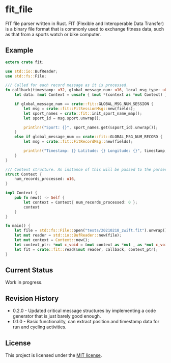 # fit_file
FIT file parser written in Rust. FIT (Flexible and Interoperable Data Transfer) is a binary file format that is commonly used to exchange fitness data, such as that from a sports watch or bike computer.

## Example
```rust
extern crate fit;

use std::io::BufReader;
use std::fs::File;

/// Called for each record message as it is processed.
fn callback(timestamp: u32, global_message_num: u16, local_msg_type: u8, _message_index: u16, fields: Vec<crate::fit_file::FitFieldValue>, context: *mut c_void) {
    let data: &mut Context = unsafe { &mut *(context as *mut Context) };

    if global_message_num == crate::fit::GLOBAL_MSG_NUM_SESSION {
        let msg = crate::fit::FitSessionMsg::new(fields);
        let sport_names = crate::fit::init_sport_name_map();
        let sport_id = msg.sport.unwrap();

        println!("Sport: {}", sport_names.get(&sport_id).unwrap());
    }
    else if global_message_num == crate::fit::GLOBAL_MSG_NUM_RECORD {
        let msg = crate::fit::FitRecordMsg::new(fields);

        println!("Timestamp: {} Latitude: {} Longitude: {}", timestamp, crate::fit::semicircles_to_degrees(msg.position_lat.unwrap()), crate::fit::semicircles_to_degrees(msg.position_long.unwrap()));
    }
}

/// Context structure. An instance of this will be passed to the parser and ultimately to the callback function so we can use it for whatever.
struct Context {
    num_records_processed: u16,
}

impl Context {
    pub fn new() -> Self {
        let context = Context{ num_records_processed: 0 };
        context
    }
}

fn main() {
    let file = std::fs::File::open("tests/20210218_zwift.fit").unwrap();
    let mut reader = std::io::BufReader::new(file);
    let mut context = Context::new();
    let context_ptr: *mut c_void = &mut context as *mut _ as *mut c_void;
    let fit = crate::fit::read(&mut reader, callback, context_ptr);
}
```
## Current Status
Work in progress.

## Revision History
* 0.2.0 - Updated critical message structures by implementing a code generator that is just barely good enough.
* 0.1.0 - Basic functionality, can extract position and timestamp data for run and cycling activities.

## License
This project is licensed under the [MIT license](./LICENSE).
